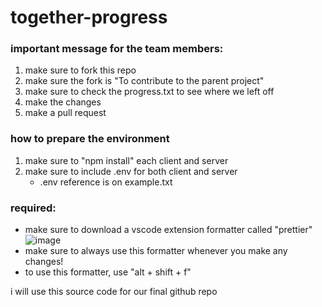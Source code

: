 # together-progress
 
### important message for the team members:
1) make sure to fork this repo
2) make sure the fork is "To contribute to the parent project"
3) make sure to check the progress.txt to see where we left off
4) make the changes
5) make a pull request

### how to prepare the environment
1) make sure to "npm install" each client and server
2) make sure to include .env for both client and server
    - .env reference is on example.txt

### required:
- make sure to download a vscode extension formatter called "prettier"
![image](https://github.com/user-attachments/assets/b94bebf6-e072-4273-a9d6-052530d43d15)
- make sure to always use this formatter whenever you make any changes!
- to use this formatter, use "alt + shift + f"

i will use this source code for our final github repo
